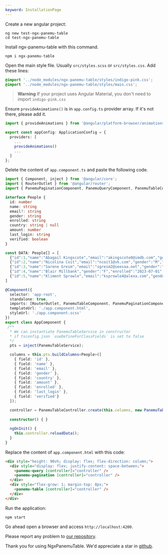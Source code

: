 ```yaml
---
keyword: InstallationPage
---
```


Create a new angular project:

```
ng new test-ngx-panemu-table
cd test-ngx-panemu-table
```


Install ngx-panemu-table with this command.

```
npm i ngx-panemu-table
```

Open the main style file. Usually `src/styles.scss` or `src/styles.css`. Add these lines:

```css name="styles.scss"
@import '../node_modules/ngx-panemu-table/styles/indigo-pink.css';
@import '../node_modules/ngx-panemu-table/styles/main.css';
```

> **Warning**
> If your project uses Angular Material, you don't need to import `indigo-pink.css`

Ensure `provideAnimations()` is in `app.config.ts` provider array. If it's not there, please add it.

```typescript name="app.config.ts" {1,6}
import { provideAnimations } from '@angular/platform-browser/animations';

export const appConfig: ApplicationConfig = {
  providers: [
    ...
    provideAnimations()
    ...
  ]
};
```

Delete the content of `app.component.ts` and paste the following code.

```typescript name="app.component.ts"
import { Component, inject } from '@angular/core';
import { RouterOutlet } from '@angular/router';
import { PanemuPaginationComponent, PanemuQueryComponent, PanemuTableComponent, PanemuTableController, PanemuTableDataSource, PanemuTableService } from 'ngx-panemu-table';

interface People {
  id: number
  name: string
  email?: string
  gender: string
  enrolled: string
  country: string | null
  amount: number
  last_login: string
  verified: boolean
}

const DATA: People[] = [
  {"id":1,"name":"Abagail Kingscote","email":"akingscote0@imdb.com","gender":"F","enrolled":"2023-04-26","country":"Philippines","amount":9339.72,"last_login":"2024-07-03 09:56:29","verified":true},
  {"id":2,"name":"Nicolina Coit","email":"ncoit1@vk.com","gender":"M","enrolled":"2023-11-01","country":"Kazakhstan","amount":3744.95,"last_login":"2024-04-29 12:48:59","verified":false},
  {"id":3,"name":"Sarene Greim","email":"sgreim2@seesaa.net","gender":"M","enrolled":"2023-01-03","country": null,"amount":4397.68,"last_login":"2024-06-03 13:14:23","verified":true},
  {"id":4,"name":"Blair Millbank","gender":"F","enrolled":"2023-07-01","country":"Philippines","amount":3334.58,"last_login":"2024-06-18 12:06:58","verified":false},
  {"id":5,"name":"Kliment Sprowle","email":"ksprowle4@alexa.com","gender":"M","enrolled":"2023-12-25","country":"Indonesia","amount":6459.93,"last_login":"2024-04-24 03:46:26","verified":true}
]

@Component({
  selector: 'app-root',
  standalone: true,
  imports: [RouterOutlet, PanemuTableComponent, PanemuPaginationComponent, PanemuQueryComponent],
  templateUrl: './app.component.html',
  styleUrl: './app.component.scss'
})
export class AppComponent {
 /**
  * We can instantiate PanemuTableService in constructor 
  * if tsconfig.json `useDefineForClassFields` is set to false
  */
  pts = inject(PanemuTableService);

  columns = this.pts.buildColumns<People>([
    { field: 'id' },
    { field: 'name' },
    { field: 'email' },
    { field: 'gender' },
    { field: 'country' },
    { field: 'amount' },
    { field: 'enrolled' },
    { field: 'last_login' },
    { field: 'verified'}
  ]);

  controller = PanemuTableController.create(this.columns, new PanemuTableDataSource(DATA));
  
  constructor() { }
  
  ngOnInit() {
    this.controller.reloadData();
  }
}
```

Replace the content of `app.component.html` with this code:

```html name="app.component.ts"
<div style="height: 90vh; display: flex; flex-direction: column;">
  <div style="display: flex; justify-content: space-between;">
    <panemu-query [controller]="controller" />
    <panemu-pagination [controller]="controller" />
  </div>
  <div style="flex-grow: 1; margin-top: 8px;">
    <panemu-table [controller]="controller" />
  </div>
</div>
```

Run the application:

```
npm start
```

Go ahead open a browser and access `http://localhost:4200`.

Please report any problem to [our repository](https://github.com/panemu/ngx-panemu-table/issues).

Thank you for using NgxPanemuTable. We'd appreciate a star in [github](https://github.com/panemu/ngx-panemu-table).
